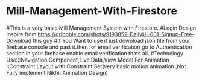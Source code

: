 # Mill-Management-With-Firestore
#This is a very basic Mill Management System with Firestore.
#Login Design Inspire from https://dribbble.com/shots/9193852-DailyUI-001-Signup-Free-Download this guy
#If You Want to use it just download json file from your firebase console and past it.then for email verification go to Authentication section in your firebase enable email verification thats all.
#Technology Use:::Navigation Component,Live Data,View Model.For Animation ::Constraint Layout with Constraint Set(very basic motion animation ,Not Fully implement Nikhil Animation Design)
